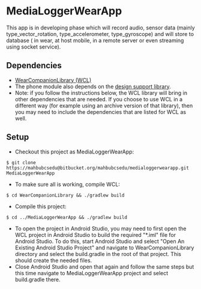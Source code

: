 # MediaLoggerWearApp
This app is in developing phase which will record audio, sensor data (mainly type_vector_rotation, type_accelerometer, type_gyroscope) and will store to database ( in wear, at host mobile, in a remote server or even streaming using socket service).
## Dependencies
* [WearCompanionLibrary (WCL)](https://github.com/googlesamples/android-WearCompanionLibrary)
* The phone module also depends on the [design support library](http://android-developers.blogspot.com/2015/05/android-design-support-library.html).
* Note: if you follow the instructions below, the WCL library will bring in other dependencies that
  are needed. If you choose to use WCL in a different way (for example using an archive version of
  that library), then you may need to include the dependencies that are listed for WCL as well.

## Setup
* Checkout this project as MediaLoggerWearApp:
```
$ git clone https://mahbubcsedu@bitbucket.org/mahbubcsedu/medialoggerwearapp.git MediaLoggerWearApp
```
* To make sure all is working, compile WCL:
```
$ cd WearCompanionLibrary && ./gradlew build
```
* Compile this project:
```
$ cd ../MediaLoggerWearApp && ./gradlew build
```
* To open the project in Android Studio, you may need to first open the WCL project in Android Studio
  to build the required "*.iml" file for Android Studio. To do this, start Android Studio and select "Open An Existing
  Android Studio Project" and navigate to WearCompanionLibrary directory and select the build.gradle in the root of
  that project. This should create the needed files.
* Close Android Studio and open that again and follow the same steps but this time navigate to
  MediaLoggerWearApp project and select build.gradle there.